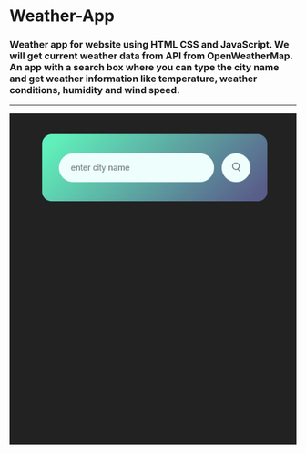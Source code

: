 # Weather-App

### Weather app for website using HTML CSS and JavaScript. We will get current weather data from API from OpenWeatherMap. An app with a search box where you can type the city name and get weather information like temperature, weather conditions, humidity and wind speed.
---
![Weather](Weather.gif)
